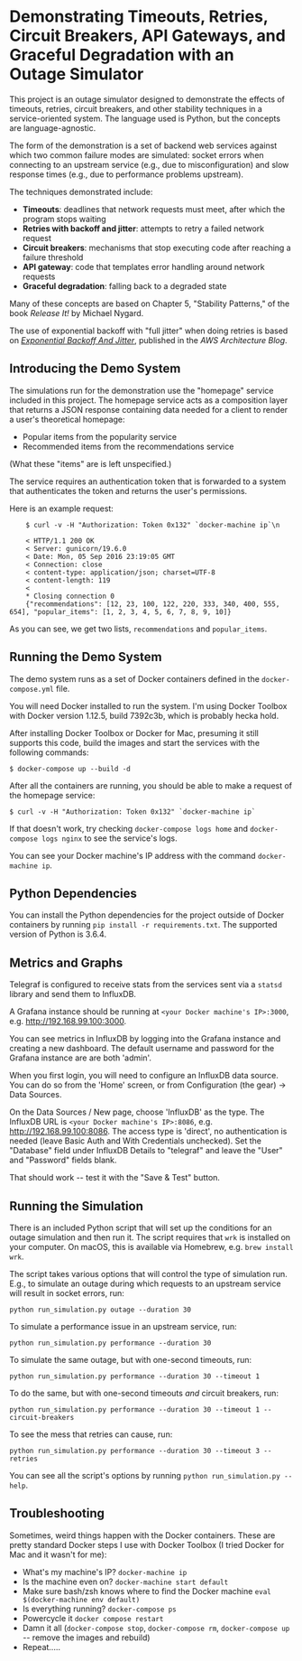 # Demonstrating Timeouts, Retries, Circuit Breakers, API Gateways, and Graceful Degradation with an Outage Simulator

This project is an outage simulator designed to demonstrate the effects of
timeouts, retries, circuit breakers, and other stability techniques in a
service-oriented system. The language used is Python, but the concepts
are language-agnostic.

The form of the demonstration is a set of backend web services against which
two common failure modes are simulated: socket errors when connecting to an
upstream service (e.g., due to misconfiguration) and slow response times (e.g.,
due to performance problems upstream).

The techniques demonstrated include:

* **Timeouts**: deadlines that network requests must meet, after which the program stops waiting
* **Retries with backoff and jitter**: attempts to retry a failed network request
* **Circuit breakers**: mechanisms that stop executing code after reaching a failure threshold
* **API gateway**: code that templates error handling around network requests
* **Graceful degradation**: falling back to a degraded state

Many of these concepts are based on Chapter 5, "Stability Patterns," of the
book *Release It!* by Michael Nygard.

The use of exponential backoff with "full jitter" when doing retries is based
on [*Exponential Backoff And Jitter*](https://www.awsarchitectureblog.com/2015/03/backoff.html),
published in the *AWS Architecture Blog*.


## Introducing the Demo System

The simulations run for the demonstration use the "homepage" service included in
this project. The homepage service acts as a composition layer that returns a
JSON response containing data needed for a client to render a user's theoretical
homepage:

* Popular items from the popularity service
* Recommended items from the recommendations service

(What these "items" are is left unspecified.)

The service requires an authentication token that is forwarded to a system that
authenticates the token and returns the user's permissions.

Here is an example request:

```
    $ curl -v -H "Authorization: Token 0x132" `docker-machine ip`\n

    < HTTP/1.1 200 OK
    < Server: gunicorn/19.6.0
    < Date: Mon, 05 Sep 2016 23:19:05 GMT
    < Connection: close
    < content-type: application/json; charset=UTF-8
    < content-length: 119
    <
    * Closing connection 0
    {"recommendations": [12, 23, 100, 122, 220, 333, 340, 400, 555, 654], "popular_items": [1, 2, 3, 4, 5, 6, 7, 8, 9, 10]}
```

As you can see, we get two lists, `recommendations` and `popular_items`.


## Running the Demo System

The demo system runs as a set of Docker containers defined in the
`docker-compose.yml` file.

You will need Docker installed to run the system. I'm using Docker Toolbox
with Docker version 1.12.5, build 7392c3b, which is probably hecka hold.

After installing Docker Toolbox or Docker for Mac, presuming it still
supports this code, build the images and start the services with the
following commands:

    $ docker-compose up --build -d

After all the containers are running, you should be able to make a request of
the homepage service:

    $ curl -v -H "Authorization: Token 0x132" `docker-machine ip`

If that doesn't work, try checking `docker-compose logs home` and
`docker-compose logs nginx` to see the service's logs.

You can see your Docker machine's IP address with the command `docker-machine
ip`. 


## Python Dependencies

You can install the Python dependencies for the project outside of Docker
containers by running `pip install -r requirements.txt`. The supported version
of Python is 3.6.4.


## Metrics and Graphs

Telegraf is configured to receive stats from the services sent via a `statsd`
library and send them to InfluxDB.

A Grafana instance should be running at `<your Docker machine's IP>:3000`,
e.g. http://192.168.99.100:3000.

You can see metrics in InfluxDB by logging into the Grafana instance and
creating a new dashboard. The default username and password for the Grafana
instance are are both 'admin'.

When you first login, you will need to configure an InfluxDB data source.
You can do so from the 'Home' screen, or from Configuration (the gear) -> 
Data Sources.

On the Data Sources / New page, choose 'InfluxDB' as the type.
The InfluxDB URL is `<your Docker machine's IP>:8086`, e.g. http://192.168.99.100:8086.
The access type is 'direct', no authentication is needed (leave Basic Auth
and With Credentials unchecked). Set the "Database" field under InfluxDB Details
to "telegraf" and leave the "User" and "Password" fields blank.

That should work -- test it with the "Save & Test" button.


## Running the Simulation

There is an included Python script that will set up the conditions for an
outage simulation and then run it. The script requires that `wrk` is installed
on your computer. On macOS, this is available via Homebrew, e.g. `brew install
wrk`.

The script takes various options that will control the type of simulation run.
E.g., to simulate an outage during which requests to an upstream service will
result in socket errors, run:

    python run_simulation.py outage --duration 30

To simulate a performance issue in an upstream service, run:

    python run_simulation.py performance --duration 30

To simulate the same outage, but with one-second timeouts, run:

    python run_simulation.py performance --duration 30 --timeout 1

To do the same, but with one-second timeouts _and_ circuit breakers, run:

    python run_simulation.py performance --duration 30 --timeout 1 --circuit-breakers

To see the mess that retries can cause, run:

    python run_simulation.py performance --duration 30 --timeout 3 --retries

You can see all the script's options by running `python run_simulation.py --help`.


## Troubleshooting

Sometimes, weird things happen with the Docker containers. These are pretty standard
Docker steps I use with Docker Toolbox (I tried Docker for Mac and it wasn't for me):

- What's my machine's IP? `docker-machine ip`
- Is the machine even on? `docker-machine start default`
- Make sure bash/zsh knows where to find the Docker machine `eval $(docker-machine env default)`
- Is everything running? `docker-compose ps`
- Powercycle it `docker compose restart`
- Damn it all (`docker-compose stop`, `docker-compose rm`, `docker-compose up` -- remove the images and rebuild)
- Repeat.....
